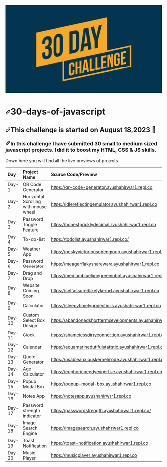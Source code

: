 <img src="https://github.com/Ayush-AH/30-days-of-javascript/blob/main/30DayChallenge.jpg?raw=true" style="max-width: 100%;">
<h1 tabindex="-1" dir="auto"><a id="user-content-51days51submits" class="anchor" aria-hidden="true" href="#51days51submits"><svg class="octicon octicon-link" viewBox="0 0 16 16" version="1.1" width="16" height="16" aria-hidden="true"><path d="m7.775 3.275 1.25-1.25a3.5 3.5 0 1 1 4.95 4.95l-2.5 2.5a3.5 3.5 0 0 1-4.95 0 .751.751 0 0 1 .018-1.042.751.751 0 0 1 1.042-.018 1.998 1.998 0 0 0 2.83 0l2.5-2.5a2.002 2.002 0 0 0-2.83-2.83l-1.25 1.25a.751.751 0 0 1-1.042-.018.751.751 0 0 1-.018-1.042Zm-4.69 9.64a1.998 1.998 0 0 0 2.83 0l1.25-1.25a.751.751 0 0 1 1.042.018.751.751 0 0 1 .018 1.042l-1.25 1.25a3.5 3.5 0 1 1-4.95-4.95l2.5-2.5a3.5 3.5 0 0 1 4.95 0 .751.751 0 0 1-.018 1.042.751.751 0 0 1-1.042.018 1.998 1.998 0 0 0-2.83 0l-2.5 2.5a1.998 1.998 0 0 0 0 2.83Z"></path></svg></a>30-days-of-javascript</h1>
<h2 tabindex="-1" dir="auto"><a id="user-content-this-challenge-is-started-on-february-252021-" class="anchor" aria-hidden="true" href="#this-challenge-is-started-on-August-182023-"><svg class="octicon octicon-link" viewBox="0 0 16 16" version="1.1" width="16" height="16" aria-hidden="true"><path d="m7.775 3.275 1.25-1.25a3.5 3.5 0 1 1 4.95 4.95l-2.5 2.5a3.5 3.5 0 0 1-4.95 0 .751.751 0 0 1 .018-1.042.751.751 0 0 1 1.042-.018 1.998 1.998 0 0 0 2.83 0l2.5-2.5a2.002 2.002 0 0 0-2.83-2.83l-1.25 1.25a.751.751 0 0 1-1.042-.018.751.751 0 0 1-.018-1.042Zm-4.69 9.64a1.998 1.998 0 0 0 2.83 0l1.25-1.25a.751.751 0 0 1 1.042.018.751.751 0 0 1 .018 1.042l-1.25 1.25a3.5 3.5 0 1 1-4.95-4.95l2.5-2.5a3.5 3.5 0 0 1 4.95 0 .751.751 0 0 1-.018 1.042.751.751 0 0 1-1.042.018 1.998 1.998 0 0 0-2.83 0l-2.5 2.5a1.998 1.998 0 0 0 0 2.83Z"></path></svg></a>This challenge is started on August  18,2023 <g-emoji class="g-emoji" alias="date" fallback-src="https://github.githubassets.com/images/icons/emoji/unicode/1f4c5.png">📅</g-emoji></h2>
<h3 tabindex="-1" dir="auto"><a id="user-content-in-this-challenge-a-submitted-51-little-to-medium-size-projects-sometimes-i-did-a-little-website-component-or-sometimes-some-javascript-app-as-a-submit-i-did-it-to-boost-my-html-css--js-skills" class="anchor" aria-hidden="true" href="#in-this-challenge-a-submitted-51-little-to-medium-size-projects-sometimes-i-did-a-little-website-component-or-sometimes-some-javascript-app-as-a-submit-i-did-it-to-boost-my-html-css--js-skills"><svg class="octicon octicon-link" viewBox="0 0 16 16" version="1.1" width="16" height="16" aria-hidden="true"><path d="m7.775 3.275 1.25-1.25a3.5 3.5 0 1 1 4.95 4.95l-2.5 2.5a3.5 3.5 0 0 1-4.95 0 .751.751 0 0 1 .018-1.042.751.751 0 0 1 1.042-.018 1.998 1.998 0 0 0 2.83 0l2.5-2.5a2.002 2.002 0 0 0-2.83-2.83l-1.25 1.25a.751.751 0 0 1-1.042-.018.751.751 0 0 1-.018-1.042Zm-4.69 9.64a1.998 1.998 0 0 0 2.83 0l1.25-1.25a.751.751 0 0 1 1.042.018.751.751 0 0 1 .018 1.042l-1.25 1.25a3.5 3.5 0 1 1-4.95-4.95l2.5-2.5a3.5 3.5 0 0 1 4.95 0 .751.751 0 0 1-.018 1.042.751.751 0 0 1-1.042.018 1.998 1.998 0 0 0-2.83 0l-2.5 2.5a1.998 1.998 0 0 0 0 2.83Z"></path></svg></a>In this challenge I have submitted 30 small to medium sized javascript projects. I did it to boost my HTML, CSS & JS skills.</h3>
<p dir="auto">Down here you will find all the live previews of projects.</p>
<table>
<thead>
<tr>
<th align="left">Day</th>
<th align="left">Project Name</th>
<th align="left">Source Code/Preview</th>
</tr>
</thead>
<tbody>
<tr>
<td align="left">Day-1</td>
<td align="left">QR Code Generator</td>
<td align="left"><a href="https://qr-code-generator.ayushahirwar1.repl.co" rel="nofollow">https://qr-code-generator.ayushahirwar1.repl.co</a></td>
</tr>
<tr>
<td align="left">Day-2</td>
<td align="left">Horizontal Scrolling with mouse wheel</td>
<td align="left"><a href="https://idlereflectingemulator.ayushahirwar1.repl.co" rel="nofollow">https://idlereflectingemulator.ayushahirwar1.repl.co</a></td>
</tr>
<tr>
<td align="left">Day-3</td>
<td align="left">Password Toggle Feature</td>
<td align="left"><a href="https://honestpricklydecimal.ayushahirwar1.repl.co" rel="nofollow">https://honestpricklydecimal.ayushahirwar1.repl.co</a></td>
</tr>
<tr>
<td align="left">Day-4</td>
<td align="left">To-do-list</td>
<td align="left"><a href="https://todolist.ayushahirwar1.repl.co/" rel="nofollow">https://todolist.ayushahirwar1.repl.co/</a></td>
</tr>
<tr>
<td align="left">Day-5</td>
<td align="left">Weather App</td>
<td align="left"><a href="https://peskyvictoriousopengroup.ayushahirwar1.repl.co" rel="nofollow">https://peskyvictoriousopengroup.ayushahirwar1.repl.co</a></td>
</tr>
<tr>
<td align="left">Day-6</td>
<td align="left">Password Generator</td>
<td align="left"><a href="https://meagerflakyshareware.ayushahirwar1.repl.co" rel="nofollow">https://meagerflakyshareware.ayushahirwar1.repl.co</a></td>
</tr>
<tr>
<td align="left">Day-7</td>
<td align="left">Drag and Drop</td>
<td align="left"><a href="https://mediumbluelimegreenrobot.ayushahirwar1.repl.co" rel="nofollow">https://mediumbluelimegreenrobot.ayushahirwar1.repl.co</a></td>
</tr>
<tr>
<td align="left">Day-8</td>
<td align="left">Website Coming Soon</td>
<td align="left"><a href="https://selfassuredlikelykernel.ayushahirwar1.repl.co" rel="nofollow">https://selfassuredlikelykernel.ayushahirwar1.repl.co</a></td>
</tr>
<tr>
<td align="left">Day-9</td>
<td align="left">Calculator</td>
<td align="left"><a href="https://sleepytimelyprojections.ayushahirwar1.repl.co" rel="nofollow">https://sleepytimelyprojections.ayushahirwar1.repl.co</a></td>
</tr>
<tr>
<td align="left">Day-10</td>
<td align="left">Custom Select Box Design</td>
<td align="left"><a href="https://abandonedshorttermdevelopments.ayushahirwar1.repl.co" rel="nofollow">https://abandonedshorttermdevelopments.ayushahirwar1.repl.co</a></td>
</tr>
<tr>
<td align="left">Day-11</td>
<td align="left">Clock</td>
<td align="left"><a href="https://shamelessdirtyconnection.ayushahirwar1.repl.co" rel="nofollow">https://shamelessdirtyconnection.ayushahirwar1.repl.co</a></td>
</tr>
<tr>
<td align="left">Day-12</td>
<td align="left">Calendar</td>
<td align="left"><a href="https://aquamarinedutifulstatistic.ayushahirwar1.repl.co" rel="nofollow">https://aquamarinedutifulstatistic.ayushahirwar1.repl.co</a></td>
</tr>
<tr>
<td align="left">Day-13</td>
<td align="left">Quote Generator</td>
<td align="left"><a href="https://usableanxiouskernelmode.ayushahirwar1.repl.co" rel="nofollow">https://usableanxiouskernelmode.ayushahirwar1.repl.co</a></td>
</tr>
<tr>
<td align="left">Day-14</td>
<td align="left">Age Calculator</td>
<td align="left"><a href="https://euphoricneedyexpertise.ayushahirwar1.repl.co" rel="nofollow">https://euphoricneedyexpertise.ayushahirwar1.repl.co/</a></td>
</tr>
<tr>
<td align="left">Day-15</td>
<td align="left">Popup Modal Box</td>
<td align="left"><a href="https://popup-modal-box.ayushahirwar1.repl.co" rel="nofollow">https://popup-modal-box.ayushahirwar1.repl.co</a></td>
</tr>
<tr>
<td align="left">Day-16</td>
<td align="left">Notes App</td>
<td align="left"><a href="https://notesapp.ayushahirwar1.repl.co" rel="nofollow">https://notesapp.ayushahirwar1.repl.co</a></td>
</tr>
<tr>
<td align="left">Day-17</td>
<td align="left">Password strength indicator</td>
<td align="left"><a href="https://passwordstrength.ayushahirwar1.repl.co" rel="nofollow">https://passwordstrength.ayushahirwar1.repl.co/</a></td>
</tr>
  <tr>
<td align="left">Day-18</td>
<td align="left">Image Search Engine</td>
<td align="left"><a href="https://imagesearch.ayushahirwar1.repl.co" rel="nofollow">https://imagesearch.ayushahirwar1.repl.co</a></td>
</tr>
 <tr>
<td align="left">Day-19</td>
<td align="left">Toast Notification</td>
<td align="left"><a href="https://toast-notification.ayushahirwar1.repl.co" rel="nofollow">https://toast-notification.ayushahirwar1.repl.co</a></td>
</tr>
<tr>
<td align="left">Day-20</td>
<td align="left">Music Player</td>
<td align="left"><a href="https://musicplayer.ayushahirwar1.repl.co/" rel="nofollow">https://musicplayer.ayushahirwar1.repl.co</a></td>
</tr>

</tbody>
</table>
